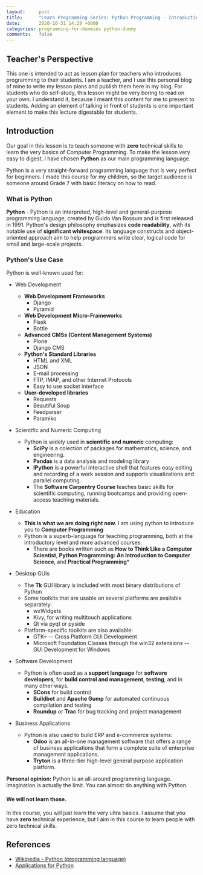 ```yaml
---
layout:     post
title:      "Learn Programming Series: Python Programming - Introduction"
date:       2020-10-31 14:29 +0800
categories: programming-for-dummies python-dummy
comments:   false
---
```


## Teacher's Perspective

This one is intended to act  as  lesson  plan  for  teachers  who  introduces  programming  to their
students. I am a teacher,  and I use this personal blog of mine to write my lesson plans and publish
them here in  my blog.  For students who do self-study, this lesson might be very boring  to read on
your own. I understand it, because I meant this content for me to  present  to  students.  Adding an
element of talking in front of students is one important element to  make  this  lecture  digestable
for students.


## Introduction

Our goal in this lesson is to teach someone with **zero** technical  skills to learn the very basics
of Computer Programming. To make the lesson very easy to digest,  I  have  chosen **Python**  as our
main programming language.

Python is  a very straight-forward  programming language that is very perfect for beginners.  I made
this course for my children, so the target audience is someone around Grade 7 with basic literacy on
how to read.

### What is Python

**Python** - Python is an interpreted, high-level and general-purpose programming language,  created
by Guido Van Rossum and is first released in 1991.  Python's  design  philosophy  emphasizes  **code
readability**, with its notable use  of  **significant whitespace**.  Its  language  constructs  and
object-oriented approach aim to help programmers write clear, logical code for small and large-scale
projects.

### Python's Use Case

Python is well-known used for:
- Web Development
  - **Web Development Frameworks**
    - Django
    - Pyramid
  - **Web Development Micro-Frameworks**
    - Flask
    - Bottle
  - **Advanced CMSs (Content Management Systems)**
    - Plone
    - Django CMS
  - **Python's Standard Libraries**
    - HTML and XML
    - JSON
    - E-mail processing
    - FTP, IMAP, and other Internet Protocols
    - Easy to use socket interface
  - **User-developed libraries**
    - Requests
    - Beautiful Soup
    - Feedparser
    - Paramiko
    
- Scientific and Numeric Computing
  - Python is widely used in **scientific and numeric** computing:
    - **SciPy** is a colection of packages for mathematics, science, and engineering.
    - **Pandas** is a data analysis and modeling library
    - **IPython** is a powerful interactive shell that features easy editing and recording of a work
      session and supports visualizations and parallel computing.
    - The **Software Carpentry Course** teaches  basic  skills  for  scientific  computing,  running
      bootcamps and providing open-access teaching materials.
- Education
  - **This is what we are doing right now.** I  am  using  python  to  introduce  you  to **Computer
    Programming**
  - Python is a superb-language for teaching programming, both at the  introductory level  and  more
    advanced courses.
    - There are books written  such  as  **How  to  Think  Like  a  Computer  Scientist**,  **Python
      Programming: An Introduction to Computer Science**, and **Practical Programming***
- Desktop GUIs
  - The **Tk** GUI library is included with most binary distributions of Python
  - Some toolkits that are usable on several platforms are available separately:
    - wxWidgets
    - Kivy, for writing multitouch applications
    - Qt via pyqt or pyside
  - Platform-specific toolkits are also available:
    - GTK+ -- Cross Platform GUI Development
    - Microsoft Foundation Classes through the  win32  extensions --  GUI  Development  for  Windows
- Software Development
  - Python  is  often  used  as  a **support  language**  for **software  developers**,  for **build
    control and management**, **testing**, and in many other ways.
    - **SCons** for build control
    - **Buildbot** and **Apache Gump** for automated continuous compilation and testing
    - **Roundup** or **Trac** for bug tracking and project management
- Business Applications
  - Python is also used to build ERP and e-commerce systems:
    - **Odoo** is an all-in-one management software that offers a range of business applications
      that form a complete suite of enterprise management applications.
    - **Tryton** is a three-tier high-level general purpose application platform.
    
**Personal opinion:** Python is an all-around programming  language.  Imagination  is  actually  the
limit. You can almost do anything with Python.


#### We will not learn those.

In this course, you will just learn the very ultra basics. I assume that you have **zero** technical
experience, but I aim in this course to learn people with zero technical skills.


## References
- [Wikipedia - Python (programming language)](https://en.wikipedia.org/wiki/Python_(programming_language))
- [Applications for Python](https://www.python.org/about/apps/)

